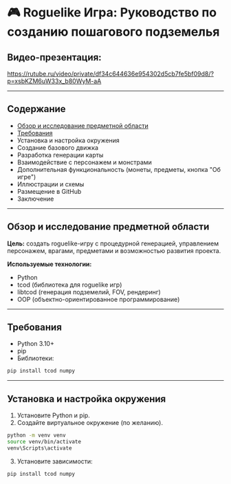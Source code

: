 # 🎮 Roguelike Игра: Руководство по созданию пошагового подземелья  

## Видео-презентация:
https://rutube.ru/video/private/df34c644636e954302d5cb7fe5bf09d8/?p=xsbKZM6uW33x_b80WyM-aA

---

## Содержание

- [Обзор и исследование предметной области](#обзор)
- [Требования](#требования)  
- Установка и настройка окружения  
- Создание базового движка  
- Разработка генерации карты  
- Взаимодействие с персонажем и монстрами  
- Дополнительная функциональность (монеты, предметы, кнопка "Об игре")  
- Иллюстрации и схемы  
- Размещение в GitHub  
- Заключение  

---

## Обзор и исследование предметной области <a name="обзор"></a>

**Цель:** создать roguelike-игру с процедурной генерацией, управлением персонажем, врагами, предметами и возможностью развития проекта.  

**Используемые технологии:**

- Python  
- tcod (библиотека для roguelike игр)  
- libtcod (генерация подземелий, FOV, рендеринг)  
- OOP (объектно-ориентированное программирование)  

---

## Требования <a name="требования"></a>

- Python 3.10+  
- pip  
- Библиотеки:

```bash
pip install tcod numpy
```

---
## Установка и настройка окружения <a name="установка"></a>
1. Установите Python и pip.
2. Создайте виртуальное окружение (по желанию).

```bash
python -m venv venv  
source venv/bin/activate  
venv\Scripts\activate  
```

3. Установите зависимости:

```bash
pip install tcod numpy
```
